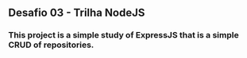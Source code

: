 ## Desafio 03 - Trilha NodeJS

### This project is a simple study of ExpressJS that is a simple CRUD of repositories.